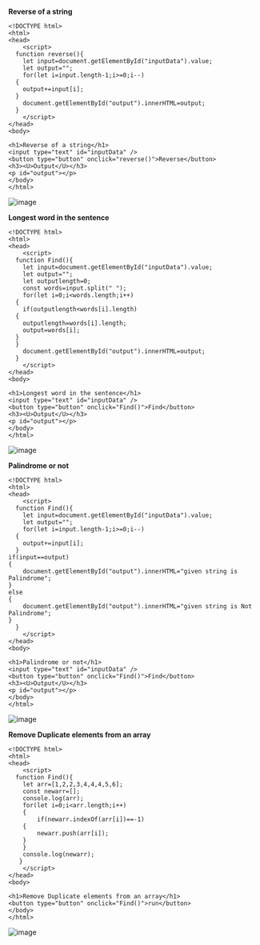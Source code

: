 **Reverse of a string**
```
<!DOCTYPE html>
<html>
<head>
    <script>
  function reverse(){
    let input=document.getElementById("inputData").value;
    let output="";
    for(let i=input.length-1;i>=0;i--)
  {
    output+=input[i];
  }
    document.getElementById("output").innerHTML=output;
  }
    </script>
</head>
<body>

<h1>Reverse of a string</h1>
<input type="text" id="inputData" />
<button type="button" onclick="reverse()">Reverse</button>
<h3><U>Output</U></h3>
<p id="output"></p>
</body>
</html>
```
![image](https://github.com/user-attachments/assets/fa233419-1502-450b-a348-8c8d860c48aa)

**Longest word in the sentence**
```
<!DOCTYPE html>
<html>
<head>
    <script>
  function Find(){
    let input=document.getElementById("inputData").value;
    let output="";
    let outputlength=0;
    const words=input.split(" ");
    for(let i=0;i<words.length;i++)
  {
    if(outputlength<words[i].length)
  {
    outputlength=words[i].length;
    output=words[i];
  }
  }
    document.getElementById("output").innerHTML=output;
  }
    </script>
</head>
<body>

<h1>Longest word in the sentence</h1>
<input type="text" id="inputData" />
<button type="button" onclick="Find()">Find</button>
<h3><U>Output</U></h3>
<p id="output"></p>
</body>
</html>
```
![image](https://github.com/user-attachments/assets/5ae73b5c-c24b-4bfb-ba90-a17868dcf1b8)

**Palindrome or not**
```
<!DOCTYPE html>
<html>
<head>
    <script>
  function Find(){
    let input=document.getElementById("inputData").value;
    let output="";
    for(let i=input.length-1;i>=0;i--)
  {
    output+=input[i];
  }
if(input==output)
{
    document.getElementById("output").innerHTML="given string is Palindrome";
}
else
{
    document.getElementById("output").innerHTML="given string is Not Palindrome";
}
  }
    </script>
</head>
<body>

<h1>Palindrome or not</h1>
<input type="text" id="inputData" />
<button type="button" onclick="Find()">Find</button>
<h3><U>Output</U></h3>
<p id="output"></p>
</body>
</html>
```
![image](https://github.com/user-attachments/assets/935075a2-bcdb-403b-a15e-f4209bb1df9f)

**Remove Duplicate elements from an array**
```
<!DOCTYPE html>
<html>
<head>
    <script>
  function Find(){
    let arr=[1,2,2,3,4,4,4,5,6];
    const newarr=[];
    console.log(arr);
    for(let i=0;i<arr.length;i++)
    {
        if(newarr.indexOf(arr[i])==-1)
    {
        newarr.push(arr[i]);
    }
    }
    console.log(newarr);
   }
    </script>
</head>
<body>

<h1>Remove Duplicate elements from an array</h1>
<button type="button" onclick="Find()">run</button>
</body>
</html>

```
![image](https://github.com/user-attachments/assets/8f3ea8f8-6ae1-44d1-855d-3a50831de63d)

